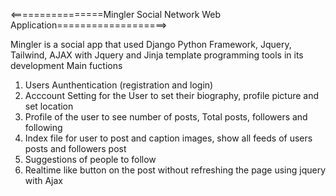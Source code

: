 <================Mingler Social Network Web Application===================>


Mingler is a social app that used Django Python Framework, Jquery, Tailwind, AJAX with Jquery
and Jinja template programming tools in its development
Main fuctions
1. Users Aunthentication (registration and login)
2. Acccount Setting for the User to set their biography, profile picture and set location
3. Profile of the user to see number of posts, Total posts, followers and following
4. Index file for user to post and caption images, show all feeds of users posts and followers post
5. Suggestions of people to follow
6. Realtime like button on the post without refreshing the page using jquery with Ajax

